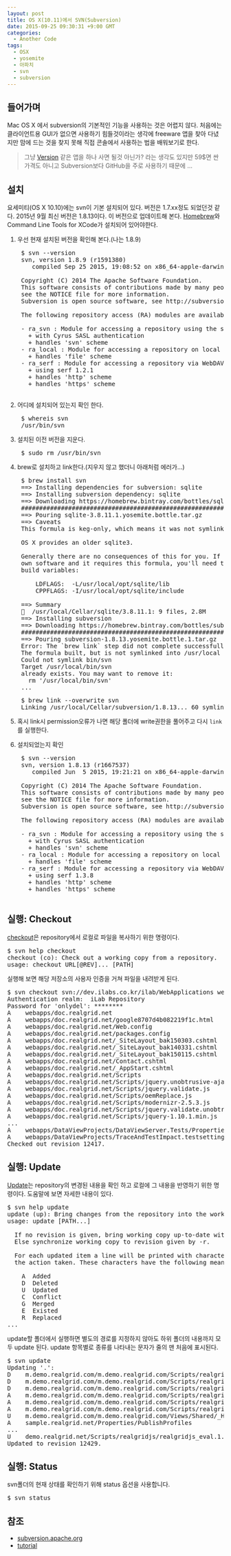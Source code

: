 ```yaml
---
layout: post
title: OS X(10.11)에서 SVN(Subversion)
date: 2015-09-25 09:30:31 +9:00 GMT
categories:
  - Another Code
tags:
  - OSX
  - yosemite
  - 아파치
  - svn
  - subversion
---
```


## 들어가며

Mac OS X 에서 subversion의 기본적인 기능을 사용하는 것은 어렵지 않다. 처음에는 클라이언트용 GUI가 없으면 사용하기 힘들것이라는 생각에 freeware 앱을 찾아 다녔지만 맘에 드는 것을 찾지 못해 직접 콘솔에서 사용하는 법을 배워보기로 한다.

> 그냥 [Version](http://versionsapp.com) 같은 앱을 하나 사면 될것 아닌가? 라는 생각도 있지만 59$면 싼 가격도 아니고 Subversion보다 GitHub을 주로 사용하기 때문에 ...

## 설치

요세미티(OS X 10.10)에는 svn이 기본 설치되어 있다. 버전은 1.7.xx정도 되었던것 같다. 2015년 9월 최신 버전은 1.8.13이다. 이 버전으로 업데이트해 본다.
[Homebrew](http://brew.sh/)와 Command Line Tools for XCode가 설치되어 있어야한다.

1. 우선 현재 설치된 버전을 확인해 본다.(나는 1.8.9)

    <pre>
    $ svn --version
    svn, version 1.8.9 (r1591380)
       compiled Sep 25 2015, 19:08:52 on x86_64-apple-darwin14.5.0

    Copyright (C) 2014 The Apache Software Foundation.
    This software consists of contributions made by many people;
    see the NOTICE file for more information.
    Subversion is open source software, see http://subversion.apache.org/

    The following repository access (RA) modules are available:

    - ra_svn : Module for accessing a repository using the svn network protocol.
      + with Cyrus SASL authentication
      + handles 'svn' scheme
    - ra_local : Module for accessing a repository on local disk.
      + handles 'file' scheme
    - ra_serf : Module for accessing a repository via WebDAV protocol using serf.
      + using serf 1.2.1
      + handles 'http' scheme
      + handles 'https' scheme
    </pre>

2. 어디에 설치되어 있는지 확인 한다.
    <pre>
    $ whereis svn
    /usr/bin/svn</pre>

3. 설치된 이전 버전을 지운다.

    <pre>
    $ sudo rm /usr/bin/svn</pre>

4. brew로 설치하고 link한다.(지우지 않고 했더니 아래처럼 에러가...)

    <pre>
    $ brew install svn
    ==> Installing dependencies for subversion: sqlite
    ==> Installing subversion dependency: sqlite
    ==> Downloading https://homebrew.bintray.com/bottles/sqlite-3.8.11.1.yosemite.bottle.tar.gz
    ######################################################################## 100.0%
    ==> Pouring sqlite-3.8.11.1.yosemite.bottle.tar.gz
    ==> Caveats
    This formula is keg-only, which means it was not symlinked into /usr/local.

    OS X provides an older sqlite3.

    Generally there are no consequences of this for you. If you build your
    own software and it requires this formula, you'll need to add to your
    build variables:

        LDFLAGS:  -L/usr/local/opt/sqlite/lib
        CPPFLAGS: -I/usr/local/opt/sqlite/include

    ==> Summary
    🍺  /usr/local/Cellar/sqlite/3.8.11.1: 9 files, 2.8M
    ==> Installing subversion
    ==> Downloading https://homebrew.bintray.com/bottles/subversion-1.8.13.yosemite.bottle.1.tar.gz
    ######################################################################## 100.0%
    ==> Pouring subversion-1.8.13.yosemite.bottle.1.tar.gz
    Error: The `brew link` step did not complete successfully
    The formula built, but is not symlinked into /usr/local
    Could not symlink bin/svn
    Target /usr/local/bin/svn
    already exists. You may want to remove it:
      rm '/usr/local/bin/svn'
    ...</pre>

    <pre>
    $ brew link --overwrite svn
    Linking /usr/local/Cellar/subversion/1.8.13... 60 symlinks created</pre>

5. 혹시 link시 permission오류가 나면 해당 폴더에 write권한을 풀어주고 다시 `link`를 실행한다.

6. 설치되었는지 확인

    <pre>
    $ svn --version
    svn, version 1.8.13 (r1667537)
       compiled Jun  5 2015, 19:21:21 on x86_64-apple-darwin14.3.0

    Copyright (C) 2014 The Apache Software Foundation.
    This software consists of contributions made by many people;
    see the NOTICE file for more information.
    Subversion is open source software, see http://subversion.apache.org/

    The following repository access (RA) modules are available:

    - ra_svn : Module for accessing a repository using the svn network protocol.
      + with Cyrus SASL authentication
      + handles 'svn' scheme
    - ra_local : Module for accessing a repository on local disk.
      + handles 'file' scheme
    - ra_serf : Module for accessing a repository via WebDAV protocol using serf.
      + using serf 1.3.8
      + handles 'http' scheme
      + handles 'https' scheme
    </pre>


## 실행: Checkout

[checkout](http://svnbook.red-bean.com/en/1.7/svn.ref.svn.c.checkout.html)은 repository에서 로컬로 파일을 복사하기 위한 명령이다.

<pre>
$ svn help checkout
checkout (co): Check out a working copy from a repository.
usage: checkout URL[@REV]... [PATH]</pre>

실행해 보면 해당 저장소의 사용자 인증을 거쳐 파일을 내려받게 된다.

<pre>
$ svn checkout svn://dev.ilabs.co.kr/ilab/WebApplications webapps
Authentication realm: <svn://dev.ilabs.co.kr:3690> iLab Repository
Password for 'onlydel': ********
A    webapps/doc.realgrid.net
A    webapps/doc.realgrid.net/google8707d4b082219f1c.html
A    webapps/doc.realgrid.net/Web.config
A    webapps/doc.realgrid.net/packages.config
A    webapps/doc.realgrid.net/_SiteLayout_bak150303.cshtml
A    webapps/doc.realgrid.net/_SiteLayout_bak140331.cshtml
A    webapps/doc.realgrid.net/_SiteLayout_bak150115.cshtml
A    webapps/doc.realgrid.net/Contact.cshtml
A    webapps/doc.realgrid.net/_AppStart.cshtml
A    webapps/doc.realgrid.net/Scripts
A    webapps/doc.realgrid.net/Scripts/jquery.unobtrusive-ajax.min.js
A    webapps/doc.realgrid.net/Scripts/jquery.validate.js
A    webapps/doc.realgrid.net/Scripts/oemReplace.js
A    webapps/doc.realgrid.net/Scripts/modernizr-2.5.3.js
A    webapps/doc.realgrid.net/Scripts/jquery.validate.unobtrusive.min.js
A    webapps/doc.realgrid.net/Scripts/jquery-1.10.1.min.js
...
A    webapps/DataViewProjects/DataViewServer.Tests/Properties/AssemblyInfo.cs
A    webapps/DataViewProjects/TraceAndTestImpact.testsettings
Checked out revision 12417.</pre>

## 실행: Update

[Update]()는 repository의 변경된 내용을 확인 하고 로컬에 그 내용을 반영하기 위한 명령이다. 도움말에 보면 자세한 내용이 있다.

<pre>
$ svn help update
update (up): Bring changes from the repository into the working copy.
usage: update [PATH...]

  If no revision is given, bring working copy up-to-date with HEAD rev.
  Else synchronize working copy to revision given by -r.

  For each updated item a line will be printed with characters reporting
  the action taken. These characters have the following meaning:

    A  Added
    D  Deleted
    U  Updated
    C  Conflict
    G  Merged
    E  Existed
    R  Replaced
...</pre>

update할 폴더에서 실행하면 별도의 경로를 지정하지 않아도 하위 폴더의 내용까지 모두 update 된다. update 항목별로 종류를 나타내는 문자가 줄의 맨 처음에 표시된다.

<pre>
$ svn update
Updating '.':
D    m.demo.realgrid.com/m.demo.realgrid.com/Scripts/realgridJS/realgridjs.js
D    m.demo.realgrid.com/m.demo.realgrid.com/Scripts/realgridJS/dlgrids_eval.js
D    m.demo.realgrid.com/m.demo.realgrid.com/Scripts/realgridJS/local
A    m.demo.realgrid.com/m.demo.realgrid.com/Scripts/realgridJS/realgridjs-api.1.0.11.js
A    m.demo.realgrid.com/m.demo.realgrid.com/Scripts/realgridJS/realgridjs-lic.js
A    m.demo.realgrid.com/m.demo.realgrid.com/Scripts/realgridJS/realgridjs_eval.1.0.11.min.js
U    m.demo.realgrid.com/m.demo.realgrid.com/Views/Shared/_Head.cshtml
A    sample.realgrid.net/Properties/PublishProfiles
...
U    demo.realgrid.net/Scripts/realgridjs/realgridjs_eval.1.0.11.min.js
Updated to revision 12429.</pre>

## 실행: Status

svn폴더의 현재 상태를 확인하기 위해 status 옵션을 사용합니다.

<pre>
$ svn status
</pre>

## 참조

* [subversion.apache.org](http://subversion.apache.org/)
* [tutorial](http://rubyrobot.org/tutorial/subversion-with-mac-os-x)
